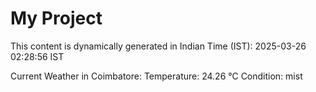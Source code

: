 # My Project

This content is dynamically generated in Indian Time (IST): 2025-03-26 02:28:56 IST


Current Weather in Coimbatore:
Temperature: 24.26 °C
Condition: mist
